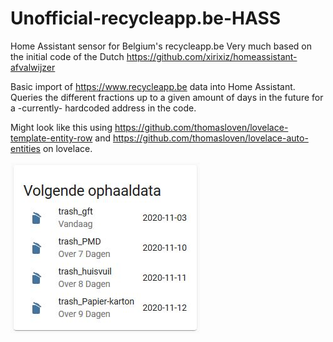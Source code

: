 # Unofficial-recycleapp.be-HASS
Home Assistant sensor for Belgium's recycleapp.be
Very much based on the initial code of the Dutch https://github.com/xirixiz/homeassistant-afvalwijzer


Basic import of https://www.recycleapp.be data into Home Assistant.
Queries the different fractions up to a given amount of days in the future for a -currently- hardcoded address in the code.

Might look like this using https://github.com/thomasloven/lovelace-template-entity-row and https://github.com/thomasloven/lovelace-auto-entities on lovelace.


![](example.JPG)
